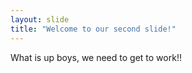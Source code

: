 ```yaml
---
layout: slide
title: "Welcome to our second slide!"
---
```

What is up boys, we need to get to work!!

